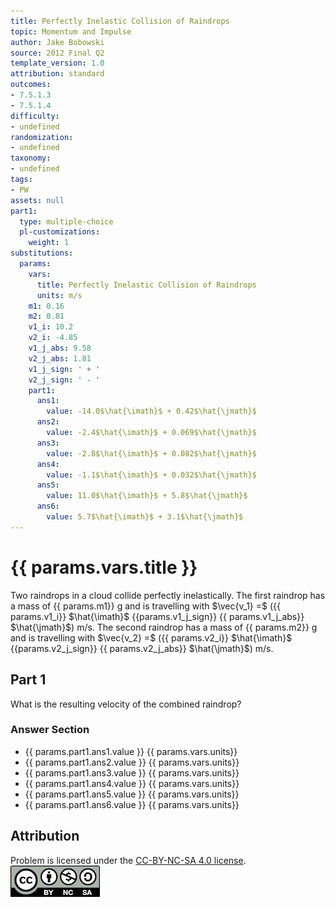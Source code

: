 ```yaml
---
title: Perfectly Inelastic Collision of Raindrops
topic: Momentum and Impulse
author: Jake Bobowski
source: 2012 Final Q2
template_version: 1.0
attribution: standard
outcomes:
- 7.5.1.3
- 7.5.1.4
difficulty:
- undefined
randomization:
- undefined
taxonomy:
- undefined
tags:
- PW
assets: null
part1:
  type: multiple-choice
  pl-customizations:
    weight: 1
substitutions:
  params:
    vars:
      title: Perfectly Inelastic Collision of Raindrops
      units: m/s
    m1: 0.16
    m2: 0.81
    v1_i: 10.2
    v2_i: -4.85
    v1_j_abs: 9.58
    v2_j_abs: 1.81
    v1_j_sign: ' + '
    v2_j_sign: ' - '
    part1:
      ans1:
        value: -14.0$\hat{\imath}$ + 0.42$\hat{\jmath}$
      ans2:
        value: -2.4$\hat{\imath}$ + 0.069$\hat{\jmath}$
      ans3:
        value: -2.8$\hat{\imath}$ + 0.082$\hat{\jmath}$
      ans4:
        value: -1.1$\hat{\imath}$ + 0.032$\hat{\jmath}$
      ans5:
        value: 11.0$\hat{\imath}$ + 5.8$\hat{\jmath}$
      ans6:
        value: 5.7$\hat{\imath}$ + 3.1$\hat{\jmath}$
---
```

# {{ params.vars.title }}
Two raindrops in a cloud collide perfectly inelastically. The first raindrop has a mass of {{ params.m1}} g and is travelling with $\vec{v_1} =$ ({{ params.v1_i}} $\hat{\imath}$ {{params.v1_j_sign}} {{ params.v1_j_abs}} $\hat{\jmath}$) m/s.
The second raindrop has a mass of {{ params.m2}} g and is travelling with $\vec{v_2} =$ ({{ params.v2_i}} $\hat{\imath}$ {{params.v2_j_sign}} {{ params.v2_j_abs}} $\hat{\jmath}$) m/s.
## Part 1

What is the resulting velocity of the combined raindrop?

### Answer Section

- {{ params.part1.ans1.value }} {{ params.vars.units}}
- {{ params.part1.ans2.value }} {{ params.vars.units}}
- {{ params.part1.ans3.value }} {{ params.vars.units}}
- {{ params.part1.ans4.value }} {{ params.vars.units}}
- {{ params.part1.ans5.value }} {{ params.vars.units}}
- {{ params.part1.ans6.value }} {{ params.vars.units}}

## Attribution

Problem is licensed under the [CC-BY-NC-SA 4.0 license](https://creativecommons.org/licenses/by-nc-sa/4.0/).<br> ![The Creative Commons 4.0 license requiring attribution-BY, non-commercial-NC, and share-alike-SA license.](https://raw.githubusercontent.com/firasm/bits/master/by-nc-sa.png)